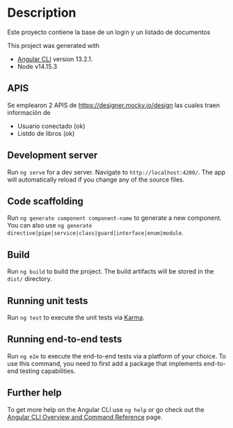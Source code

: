 

# Description
Este proyecto contiene la base de un login y un listado de documentos

This project was generated with 
- [Angular CLI](https://github.com/angular/angular-cli) version 13.2.1.
- Node v14.15.3


## APIS
Se emplearon 2 APIS de https://designer.mocky.io/design las cuales traen información de 
- Usuario conectado (ok)
- Listdo de libros (ok)

## Development server

Run `ng serve` for a dev server. Navigate to `http://localhost:4200/`. The app will automatically reload if you change any of the source files.

## Code scaffolding

Run `ng generate component component-name` to generate a new component. You can also use `ng generate directive|pipe|service|class|guard|interface|enum|module`.

## Build

Run `ng build` to build the project. The build artifacts will be stored in the `dist/` directory.

## Running unit tests

Run `ng test` to execute the unit tests via [Karma](https://karma-runner.github.io).

## Running end-to-end tests

Run `ng e2e` to execute the end-to-end tests via a platform of your choice. To use this command, you need to first add a package that implements end-to-end testing capabilities.

## Further help

To get more help on the Angular CLI use `ng help` or go check out the [Angular CLI Overview and Command Reference](https://angular.io/cli) page.
